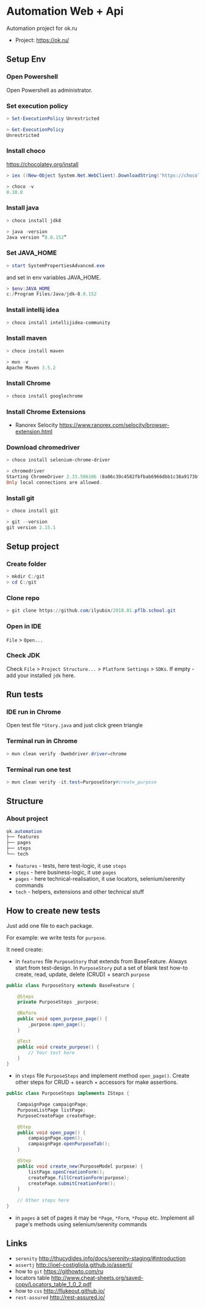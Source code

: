 # Automation Web + Api

Automation project for ok.ru

  - Project: https://ok.ru/


## Setup Env ##

### Open Powershell ###

Open Powershell as administrator.

### Set execution policy ###

```powershell
> Set-ExecutionPolicy Unrestricted
```

```powershell
> Get-ExecutionPolicy
Unrestricted
```

### Install choco ###

https://chocolatey.org/install

```powershell
> iex ((New-Object System.Net.WebClient).DownloadString('https://chocolatey.org/install.ps1'))
```

```powershell
> choco -v
0.10.8
```

### Install java ###

```powershell
> choco install jdk8
```

```powershell
> java -version
Java version “8.0.152”
```

### Set JAVA_HOME ###

```powershell
> start SystemPropertiesAdvanced.exe
```
and set in env variables JAVA_HOME.

```powershell
> $env:JAVA_HOME
c:/Program Files/Java/jdk-8.0.152
```

### Install intellij idea ###

```powershell
> choco install intellijidea-community
```

### Install maven ###

```powershell
> choco install maven
```

```powershell
> mvn -v
Apache Maven 3.5.2
```

### Install Chrome ###

```powershell
> choco install googlechrome
```

### Install Chrome Extensions ###

- Ranorex Selocity https://www.ranorex.com/selocity/browser-extension.html

### Download chromedriver ###

```powershell
> choco install selenium-chrome-driver
```

```powershell
> chromedriver
Starting ChromeDriver 2.33.506106 (8a06c39c4582fbfbab6966dbb1c38a9173bfb1a2) on port 9515
Only local connections are allowed.
```

### Install git ###

```powershell
> choco install git
```

```powershell
> git --version
git version 2.15.1
```

## Setup project ###

### Create folder ###

```powershell
> mkdir C:/git
> cd C:/git
```

### Clone repo ###

```powershell
> git clone https://github.com/ilyubin/2018.01.pflb.school.git
```

### Open in IDE ###

`File` > `Open...`

### Check JDK ###

Check `File` > `Project Structure...` > `Platform Settings` > `SDKs`. If empty - add your installed `jdk` here.

## Run tests ##

### IDE run in Chrome ###

Open test file `*Story.java` and just click green triangle

### Terminal run in Chrome ###

```powershell
> mvn clean verify -Dwebdriver.driver=chrome
```
### Terminal run one test ###

```powershell
> mvn clean verify -it.test=PurposeStory#create_purpose
```

## Structure ##

### About project ###

```powershell
ok.automation
├── features
├── pages
├── steps
└── tech
```

- `features` - tests, here test-logic, it use `steps`
- `steps` - here business-logic, it use `pages`
- `pages` - here technical-realisation, it use locators, selenium/serenity commands
- `tech` - helpers, extensions and other technical stuff


## How to create new tests ##

Just add one file to each package.

For example: we write tests for `purpose`.

It need create:

- in `features` file `PurposeStory` that extends from BaseFeature. Always start from test-design. In `PurposeStory` put a set of blank test how-to create, read, update, delete (CRUD) + search `purpose`

```java
public class PurposeStory extends BaseFeature {

    @Steps
    private PurposeSteps _purpose;

    @Before
    public void open_purpose_page() {
        _purpose.open_page();
    }

    @Test
    public void create_purpose() {
        // Your test here
    }
}
```

- in `steps` file `PurposeSteps` and implement method `open_page()`. Create other steps for CRUD + search + accessors for make assertions.

```java
public class PurposeSteps implements ISteps {

    CampaignPage campaignPage;
    PurposeListPage listPage;
    PurposeCreatePage createPage;

    @Step
    public void open_page() {
        campaignPage.open();
        campaignPage.openPurposeTab();
    }

    @Step
    public void create_new(PurposeModel purpose) {
        listPage.openCreationForm();
        createPage.fillCreationForm(purpose);
        createPage.submitCreationForm();
    }
    
    // Other steps here
}
```

- in `pages` a set of pages it may be `*Page`, `*Form`, `*Popup` etc. Implement all page's methods using selenium/serenity commands

## Links ##

- `serenity` http://thucydides.info/docs/serenity-staging/#introduction
- `assertj` http://joel-costigliola.github.io/assertj/
- how to `git` https://githowto.com/ru
- locators table http://www.cheat-sheets.org/saved-copy/Locators_table_1_0_2.pdf
- how to `css` http://flukeout.github.io/
- `rest-assured` http://rest-assured.io/
